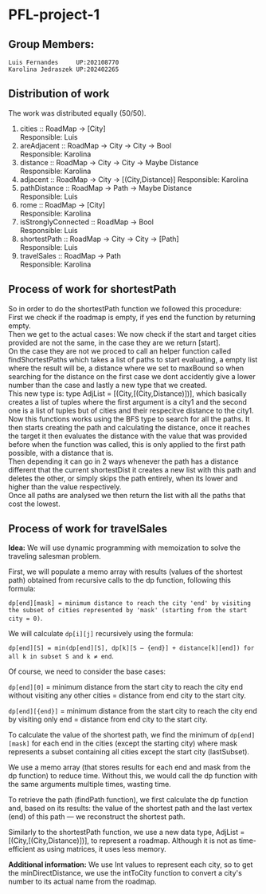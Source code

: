 # PFL-project-1

## Group Members:

    Luis Fernandes     UP:202108770 
    Karolina Jedraszek UP:202402265 

## Distribution of work

The work was distributed equally (50/50).

1. cities :: RoadMap -> [City] <br>
Responsible: Luis 
2. areAdjacent :: RoadMap -> City -> City -> Bool <br>
Responsible: Karolina 
3. distance :: RoadMap -> City -> City -> Maybe Distance <br>
Responsible: Karolina 
4. adjacent :: RoadMap -> City -> [(City,Distance)]
Responsible: Karolina 
5. pathDistance :: RoadMap -> Path -> Maybe Distance <br>
Responsible: Luis
6. rome :: RoadMap -> [City] <br>
Responsible: Karolina 
7. isStronglyConnected :: RoadMap -> Bool <br>
Responsible: Luis
8. shortestPath :: RoadMap -> City -> City -> [Path] <br>
Responsible: Luis
9. travelSales :: RoadMap -> Path <br>
Responsible: Karolina 

## Process of work for shortestPath

So in order to do the shortestPath function we followed this procedure: <br>
First we check if the roadmap is empty, if yes end the function by returning empty. <br>
Then we get to the actual cases: We now check if the start and target cities provided are not the same, in the case they are we return [start]. <br>
On the case they are not we proced to call an helper function called findShortestPaths which takes a list of paths to start evaluating, a empty list where the result will be, a distance where we set to maxBound so when searching for the distance on the first case we dont accidently give a lower number than the case and lastly a new type that we created. <br>
This new type is: type AdjList = [(City,[(City,Distance)])], which basically creates a list of tuples where the first argument is a city1 and the second one is a list of tuples but of cities and their respecitve distance to the city1. <br>
Now this functions works using the BFS type to search for all the paths. It then starts creating the path and calculating the distance, once it reaches the target it then evaluates the distance with the value that was provided before when the function was called, this is only applied to the first path possible, with a distance that is. <br>
Then depending it can go in 2 ways whenever the path has a distance different that the current shortestDist it creates a new list with this path and deletes the other, or simply skips the path entirely, when its lower and higher than the value respectively. <br>
Once all paths are analysed we then return the list with all the paths that cost the lowest. 

## Process of work for travelSales
**Idea:**
We will use dynamic programming with memoization to solve the traveling salesman problem.

First, we will populate a memo array with results (values of the shortest path) obtained from recursive calls to the dp function, following this formula:

`dp[end][mask] = minimum distance to reach the city 'end' by visiting the subset of cities represented by 'mask' (starting from the start city = 0)`.

We will calculate `dp[i][j]` recursively using the formula:

`dp[end][S] = min(dp[end][S], dp[k][S — {end}] + distance[k][end]) for all k in subset S and k ≠ end`.

Of course, we need to consider the base cases:

`dp[end][0]` = minimum distance from the start city to reach the city end without visiting any other cities = distance from end city to the start city.

`dp[end][{end}]` = minimum distance from the start city to reach the city end by visiting only end = distance from end city to the start city.

To calculate the value of the shortest path, we find the minimum of `dp[end][mask]` for each end in the cities (except the starting city) where mask represents a subset containing all cities except the start city (lastSubset).

We use a memo array (that stores results for each end and mask from the dp function) to reduce time. Without this, we would call the dp function with the same arguments multiple times, wasting time.

To retrieve the path (findPath function), we first calculate the dp function and, based on its results: the value of the shortest path and the last vertex (end) of this path — we reconstruct the shortest path.

Similarly to the shortestPath function, we use a new data type, AdjList = [(City,[(City,Distance)])], to represent a roadmap. Although it is not as time-efficient as using matrices, it uses less memory.

**Additional information:**
We use Int values to represent each city, so to get the minDirectDistance, we use the intToCity function to convert a city's number to its actual name from the roadmap.


